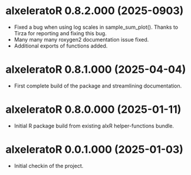 # alxeleratoR 0.8.2.000 (2025-0903)

* Fixed a bug when using log scales in sample_sum_plot(). Thanks to Tirza for reporting and fixing this bug.
* Many many many roxygen2 documentation issue fixed.
* Additional exports of functions added.

# alxeleratoR 0.8.1.000 (2025-04-04)

* First complete build of the package and streamlining documentation.

# alxeleratoR 0.8.0.000 (2025-01-11)

* Initial R package build from existing alxR helper-functions bundle.

# alxeleratoR 0.0.1.000 (2025-01-03)

* Initial checkin of the project.
